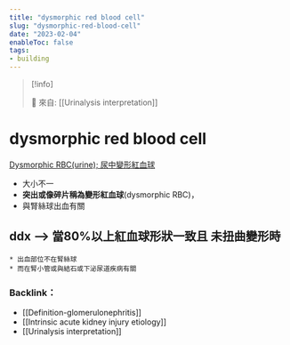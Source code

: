 ```yaml
---
title: "dysmorphic red blood cell"
slug: "dysmorphic-red-blood-cell"
date: "2023-02-04"
enableToc: false
tags:
- building
---
```


> [!info]
>
> 🌱 來自: [[Urinalysis interpretation]]

# dysmorphic red blood cell

[Dysmorphic RBC(urine); 尿中變形紅血球](https://exdep.edah.org.tw/cp/index.php/2017-06-26-08-19-55/2017-06-28-09-06-14/35-dysmorphic-rbc-urine)

* 大小不一
* **突出或像碎片稱為變形紅血球**(dysmorphic RBC)，
* 與腎絲球出血有關

## ddx --> 當80%以上紅血球形狀一致且 **未扭曲變形時**
	* 出血部位不在腎絲球
	* 而在腎小管或與結石或下泌尿道疾病有關


### Backlink：

- [[Definition-glomerulonephritis]]
- [[Intrinsic acute kidney injury etiology]]
- [[Urinalysis interpretation]]

